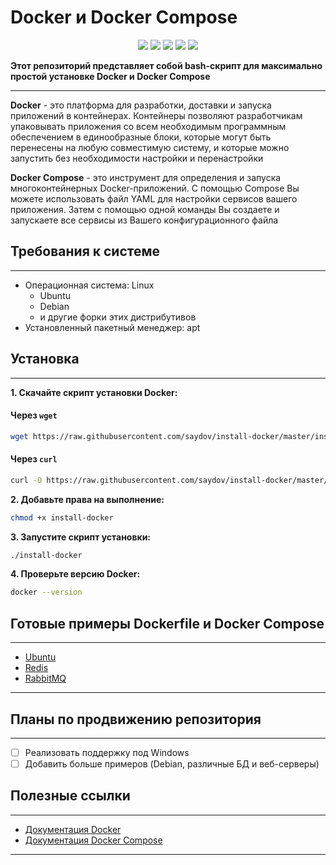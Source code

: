 # Docker и Docker Compose

<div align="center">
  <img src="https://img.shields.io/badge/Docker-19.03.13-blue?style=flat" />
  <img src="https://img.shields.io/badge/Docker%20Compose-1.27.4-blue?style=flat" />
  <img src="https://img.shields.io/badge/release-v1.0.0-beta.1-blue?style=flat" />
  <img src="https://img.shields.io/badge/dev_branch-development-blue?style=flat" />
  <img src="https://img.shields.io/badge/license-MIT-blue?style=flat" />
</div>

**Этот репозиторий представляет собой bash-скрипт для максимально простой установке Docker и Docker Compose**

--- 

**Docker** - это платформа для разработки, доставки и запуска приложений в контейнерах. Контейнеры позволяют
разработчикам упаковывать приложения со всем необходимым программным обеспечением в единообразные блоки, которые могут
быть перенесены на любую совместимую систему, и которые можно запустить без необходимости настройки и перенастройки

**Docker Compose** - это инструмент для определения и запуска многоконтейнерных Docker-приложений. С помощью Compose Вы
можете использовать файл YAML для настройки сервисов вашего приложения. Затем с помощью одной команды Вы создаете и
запускаете все сервисы из Вашего конфигурационного файла

## Требования к системе

--- 

- Операционная система: Linux
    * Ubuntu
    * Debian
    * и другие форки этих дистрибутивов
- Установленный пакетный менеджер: apt

## Установка

---

**1. Скачайте скрипт установки Docker:**

#### Через `wget`

```sh
wget https://raw.githubusercontent.com/saydov/install-docker/master/install-docker
```

#### Через `curl`

```sh
curl -O https://raw.githubusercontent.com/saydov/install-docker/master/install-docker
```

**2. Добавьте права на выполнение:**

```sh
chmod +x install-docker
```

**3. Запустите скрипт установки:**

```sh
./install-docker
```

**4. Проверьте версию Docker:**

```sh
docker --version
```

## Готовые примеры Dockerfile и Docker Compose

---

- [Ubuntu](https://github.com/saydov/install-docker/tree/master/examples/ubuntu)
- [Redis](https://github.com/saydov/install-docker/tree/master/examples/redis)
- [RabbitMQ](https://github.com/saydov/install-docker/tree/master/examples/rabbitmq)

---

## Планы по продвижению репозитория

---

- [ ] Реализовать поддержку под Windows
- [ ] Добавить больше примеров (Debian, различные БД и веб-серверы)

## Полезные ссылки

---

- [Документация Docker](https://docs.docker.com)
- [Документация Docker Compose](https://docs.docker.com/compose/)

---
